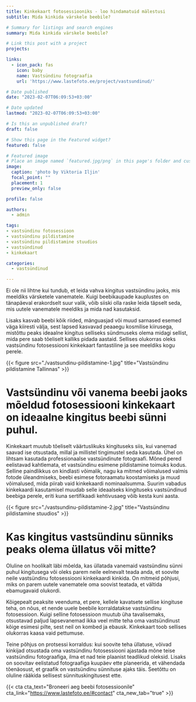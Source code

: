 ```yaml
---
title: Kinkekaart fotosessiooniks - loo hindamatuid mälestusi
subtitle: Mida kinkida värskele beebile?

# Summary for listings and search engines
summary: Mida kinkida värskele beebile?

# Link this post with a project
projects: 

links:
  - icon_pack: fas
    icon: baby
    name: Vastsündinu fotograafia
    url: 'https://www.lastefoto.ee/project/vastsundinud/'

# Date published
date: "2023-02-07T06:09:53+03:00"

# Date updated
lastmod: "2023-02-07T06:09:53+03:00"

# Is this an unpublished draft?
draft: false

# Show this page in the Featured widget?
featured: false

# Featured image
# Place an image named `featured.jpg/png` in this page's folder and customize its options here.
image:
  caption: 'photo by Viktoria Iljin'
  focal_point: ""
  placement: 1
  preview_only: false

profile: false

authors:
  - admin

tags:
- vastsündinu fotosessioon 
- vastsündinu pildistamine
- vastsündinu pildistamine stuudios
- vastsündinud
- kinkekaart

categories:
  - vastsündinud

---
```

Ei ole nii lihtne kui tundub, et leida vahva kingitus vastsündinu jaoks, mis meeldiks värsketele vanematele. Kuigi beebikaupade kauplustes on tänapäeval erakordselt suur valik, võib siiski olla raske leida täpselt seda, mis uutele vanematele meeldiks ja mida nad kasutaksid.

Lisaks kasvab beebi kõik riided, mänguasjad või muud sarnased esemed väga kiiresti välja, sest lapsed kasvavad peaaegu kosmilise kiirusega, mistõttu peaks ideaalne kingitus selliseks sündmuseks olema midagi sellist, mida pere saab tõeliselt kalliks pidada aastaid. Sellises olukorras oleks vastsündinu fotosessiooni kinkekaart fantastiline ja see meeldiks kogu perele.

{{< figure src="./vastsundinu-pildistamine-1.jpg" title="Vastsündinu pildistamine Tallinnas" >}}

# Vastsündinu või vanema beebi jaoks mõeldud fotosessiooni kinkekaart on ideaalne kingitus beebi sünni puhul.

Kinkekaart muutub tõeliselt väärtuslikuks kingituseks siis, kui vanemad saavad ise otsustada, millal ja millistel tingimustel seda kasutada. Ühel on lihtsam kasutada professionaalse vastsündinute fotograafi. Mõned pered eelistavad kahtlemata, et vastsündinu esimene pildistamine toimuks kodus. Selline paindlikkus on kindlasti võimalik, nagu ka mitmed võimalused valmis fotode üleandmiseks, beebi esimese fotoraamatu koostamiseks ja muud võimalused, mida piirab vaid kinkekaardi nominaalsumma. Suurim vabadus kinkekaardi kasutamisel muudab selle ideaalseks kingituseks vastsündinud beebiga perele, eriti kuna sertifikaadi kehtivusaeg võib kesta kuni aasta.

{{< figure src="./vastsundinu-pildistamine-2.jpg" title="Vastsündinu pildistamine stuudios" >}}

# Kas kingitus vastsündinu sünniks peaks olema üllatus või mitte?
 
Oluline on hoolikalt läbi mõelda, kas üllatada vanemaid vastsündinu sünni puhul kingitusega või oleks parem neile eelnevalt teada anda, et soovite neile vastsündinu fotosessiooni kinkekaardi kinkida. On mitmeid põhjusi, miks on parem uutele vanematele oma soovist teatada, et vältida ebamugavaid olukordi.

Kõigepealt peaksite veenduma, et pere, kellele kavatsete sellise kingituse teha, on nõus, et nende uuele beebile korraldatakse vastsündinu fotosessioon. Kuigi selline fotosessioon muutub üha tavalisemaks, otsustavad paljud lapsevanemad ikka veel mitte teha oma vastsündinust kõige esimesi pilte, sest neil on kombed ja ebausk. Kinkekaart toob sellises olukorras kaasa vaid pettumuse.

Teine põhjus on protsessi korraldus: kui soovite teha üllatuse, võivad kinkijad otsustada oma vastsündinu fotosessiooni ajastada mõne teise vastsündinu fotograafiga, ilma et nad teie plaanist teadlikud oleksid. Lisaks on soovitav eelistatud fotograafiga kuupäev ette planeerida, et vähendada tõenäosust, et graafik on vastsündinu sünnituse ajaks täis. Seetõttu on oluline rääkida sellisest sünnituskingitusest ette.

{{< cta cta_text="Broneeri aeg beebi fotosessioonile" cta_link="https://www.lastefoto.ee/#contact" cta_new_tab="true" >}}